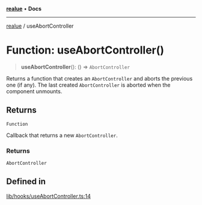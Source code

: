 [**realue**](../README.md) • **Docs**

***

[realue](../README.md) / useAbortController

# Function: useAbortController()

> **useAbortController**(): () => `AbortController`

Returns a function that creates an `AbortController` and aborts the previous one (if any).
The last created `AbortController` is aborted when the component unmounts.

## Returns

`Function`

Callback that returns a new `AbortController`.

### Returns

`AbortController`

## Defined in

[lib/hooks/useAbortController.ts:14](https://github.com/nevoland/realue/blob/ed7bf05d18ab306716405186215c6769c3cbd8d7/lib/hooks/useAbortController.ts#L14)
